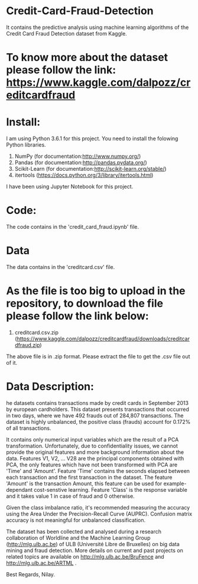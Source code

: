 # Credit-Card-Fraud-Detection
It contains the predictive analysis using machine learning algorithms of the Credit Card Fraud Detection dataset from Kaggle.

# To know more about the dataset please follow the link: https://www.kaggle.com/dalpozz/creditcardfraud

# Install:

I am using Python 3.6.1 for this project. You need to install the folowing Python libraries.

1. NumPy (for documentation:http://www.numpy.org/)
2. Pandas (for documentation:http://pandas.pydata.org/)
3. Scikit-Learn (for documentation:http://scikit-learn.org/stable/)
4. itertools (https://docs.python.org/3/library/itertools.html)

I have been using Jupyter Notebook for this project.

# Code:
The code contains in the 'credit_card_fraud.ipynb' file.

# Data
The data contains in the 'creditcard.csv' file.

# As the file is too big to upload in the repository, to download the file please follow the link below:
1. creditcard.csv.zip (https://www.kaggle.com/dalpozz/creditcardfraud/downloads/creditcardfraud.zip)

The above file is in .zip format. Please extract the file to get the .csv file out of it.

# Data Description:
he datasets contains transactions made by credit cards in September 2013 by european cardholders. This dataset presents transactions that occurred in two days, where we have 492 frauds out of 284,807 transactions. The dataset is highly unbalanced, the positive class (frauds) account for 0.172% of all transactions.

It contains only numerical input variables which are the result of a PCA transformation. Unfortunately, due to confidentiality issues, we cannot provide the original features and more background information about the data. Features V1, V2, ... V28 are the principal components obtained with PCA, the only features which have not been transformed with PCA are 'Time' and 'Amount'. Feature 'Time' contains the seconds elapsed between each transaction and the first transaction in the dataset. The feature 'Amount' is the transaction Amount, this feature can be used for example-dependant cost-senstive learning. Feature 'Class' is the response variable and it takes value 1 in case of fraud and 0 otherwise. 

Given the class imbalance ratio, it's recommended measuring the accuracy using the Area Under the Precision-Recall Curve (AUPRC). Confusion matrix accuracy is not meaningful for unbalanced classification.

The dataset has been collected and analysed during a research collaboration of Worldline and the Machine Learning Group (http://mlg.ulb.ac.be) of ULB (Université Libre de Bruxelles) on big data mining and fraud detection. More details on current and past projects on related topics are available on http://mlg.ulb.ac.be/BruFence and http://mlg.ulb.ac.be/ARTML .

Best Regards, Nilay.
